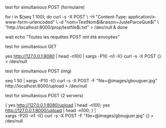 test for simultanious POST (formulaire)

for i in $(seq 1 100); do
  curl -s -X POST \
    -H "Content-Type: application/x-www-form-urlencoded" \
    -d "nom=TestNom$i&raison=JusteParceQue$i" \
    "http://localhost:8000/prop/testfile$i.txt" > /dev/null &
done

wait
echo "Toutes les requêtes POST ont été envoyées"

test for simultanious GET 

yes http://127.0.0.1:8080 | head -n100 | xargs -P10 -n1 -I{} curl -s -X POST {} > /dev/null


test for simultanious POST (img)

seq 1 50 | xargs -P10 -I{} curl -s -X POST -F "file=@images/gbouguer.jpg" http://localhost:8000/upload > /dev/null

 test for simultanious POST (2 servers)
 
{ yes http://127.0.0.1:8080/upload | head -n100; yes http://127.0.0.1:8000/upload | head -n100; } | \
xargs -P20 -n1 -I{} curl -s -X POST -F "file=@images/gbouguer.jpg" {} > /dev/null
